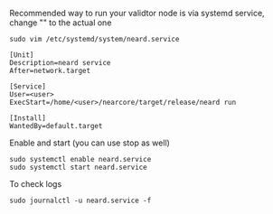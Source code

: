 Recommended way to run your validtor node is via systemd service, change "<user>" to the actual one
```
sudo vim /etc/systemd/system/neard.service
```
```
[Unit]
Description=neard service
After=network.target

[Service]
User=<user>
ExecStart=/home/<user>/nearcore/target/release/neard run

[Install]
WantedBy=default.target
```
Enable and start (you can use stop as well)
```
sudo systemctl enable neard.service
sudo systemctl start neard.service
```
To check logs
```
sudo journalctl -u neard.service -f
```
